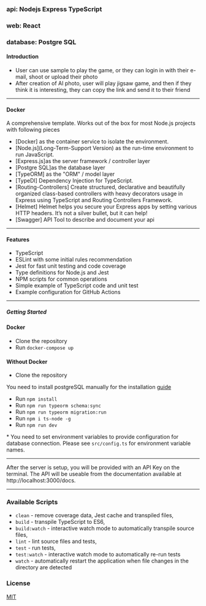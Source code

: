 ### api: Nodejs Express TypeScript
### web: React
### database: Postgre SQL

#### Introduction

- User can use sample to play the game, or they can login in with their e-mail, shoot or upload their photo 
- After creation of AI photo, user will play jigsaw game, and then if they think it is interesting, they can copy the link and send it to their friend

---

#### Docker

A comprehensive template. Works out of the box for most Node.js projects with following pieces

- [Docker] as the container service to isolate the environment.
- [Node.js](Long-Term-Support Version) as the run-time environment to run JavaScript.
- [Express.js]as the server framework / controller layer
- [Postgre SQL]as the database layer
- [TypeORM] as the "ORM" / model layer
- [TypeDI] Dependency Injection for TypeScript.
- [Routing-Controllers] Create structured, declarative and beautifully organized class-based controllers with heavy decorators usage in Express using TypeScript and Routing Controllers Framework.
- [Helmet] Helmet helps you secure your Express apps by setting various HTTP headers. It’s not a silver bullet, but it can help!
- [Swagger] API Tool to describe and document your api

---

#### Features

- TypeScript
- ESLint with some initial rules recommendation
- Jest for fast unit testing and code coverage
- Type definitions for Node.js and Jest
- NPM scripts for common operations
- Simple example of TypeScript code and unit test
- Example configuration for GitHub Actions

---

##### Getting Started

#### Docker

- Clone the repository
- Run `docker-compose up`

#### Without Docker

- Clone the repository

 You need to install postgreSQL manually for the installation [guide](https://www.enterprisedb.com/downloads/postgres-postgresql-downloads)

- Run `npm install`
- Run `npm run typeorm schema:sync`
- Run `npm run typeorm migration:run`
- Run `npm i ts-node -g`
- Run `npm run dev`

\* You need to set environment variables to provide configuration for database connection. Please see `src/config.ts` for environment variable names.

---

After the server is setup, you will be provided with an API Key on the terminal.
The API will be useable from the documentation available at http://localhost:3000/docs.

---

### Available Scripts

- `clean` - remove coverage data, Jest cache and transpiled files,
- `build` - transpile TypeScript to ES6,
- `build:watch` - interactive watch mode to automatically transpile source files,
- `lint` - lint source files and tests,
- `test` - run tests,
- `test:watch` - interactive watch mode to automatically re-run tests
- `watch` - automatically restart the application when file changes in the directory are detected

### License

[MIT](/LICENSE)
